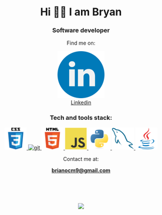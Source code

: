 <h1 align="center">Hi 👋👋 I am Bryan </h1>
<h3 align="center"><strong> Software developer</strong> </h3>
<p align="center">Find me on:</p>
<p align="center"><a href="https://www.linkedin.com/in/bryan-cusme/" target="_blank"> <img src="https://github.com/BrianC9/brianc9/blob/main/linkedin.png"><br>Linkedin</a></p>
<h3 align="center">Tech and tools stack:</h3>
<p align="center">  <a href="https://www.w3schools.com/css/" target="_blank"> <img src="https://raw.githubusercontent.com/devicons/devicon/master/icons/css3/css3-original-wordmark.svg" alt="css3" width="60" height="60"/> </a>
 <a href="https://git-scm.com/" target="_blank"> <img src="https://www.vectorlogo.zone/logos/git-scm/git-scm-icon.svg" alt="git" width="60" height="60"/> </a>  
 <a href="https://www.w3.org/html/" target="_blank"> <img src="https://raw.githubusercontent.com/devicons/devicon/master/icons/html5/html5-original-wordmark.svg" alt="html5" width="60" height="60"/> </a> 
 <a href="https://developer.mozilla.org/en-US/docs/Web/JavaScript" target="_blank"> <img src="https://raw.githubusercontent.com/devicons/devicon/master/icons/javascript/javascript-original.svg" alt="javascript" width="60" height="60"/> </a> 
 <a href="https://www.microsoft.com/en-us/sql-server" target="_blank"> <a href="https://www.python.org/" target="_blank"> <img src="https://github.com/devicons/devicon/blob/master/icons/python/python-original.svg" alt="python" width="60" height="60"/> </a>
   <a href="https://www.mysql.com/" target="_blank"> <img src="https://github.com/devicons/devicon/blob/master/icons/mysql/mysql-original.svg" alt="mysql" width="60" height="60"/> </a>
  <a href="https://www.java.com/es/" target="_blank"> <img src="https://github.com/devicons/devicon/blob/master/icons/java/java-original.svg" alt="java" width="60" height="60"/> </a>
  </p>
<p align="center">Contact me at: </p>
<p align="center"><a href="mailto:brianocm9@example.com"><strong>brianocm9@gmail.com</strong></a></p>
<br><br><br>
<p align="center">
<img height="180em" align="center"  src="https://github-readme-stats.vercel.app/api/top-langs/?username=BrianC9&layout=compact&theme=tokyonight" />
</p>
